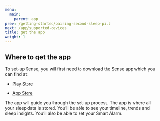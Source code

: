```yaml
---
menu:
  main:
    parent: app
prev: /getting-started/pairing-second-sleep-pill
next: /app/supported-devices
title: get the app
weight: 1
---
```


## Where to get the app


To set-up Sense, you will first need to download the Sense app which you can find at:

- [Play Store](https://play.google.com/store/apps/details?id=is.hello.sense&hl=en)

- [App Store](https://www.appstore.com/sense)


The app will guide you through the set-up process. The app is where all your sleep data is stored. You’ll be able to see your timeline, trends and sleep insights. You’ll also be able to set your Smart Alarm.
